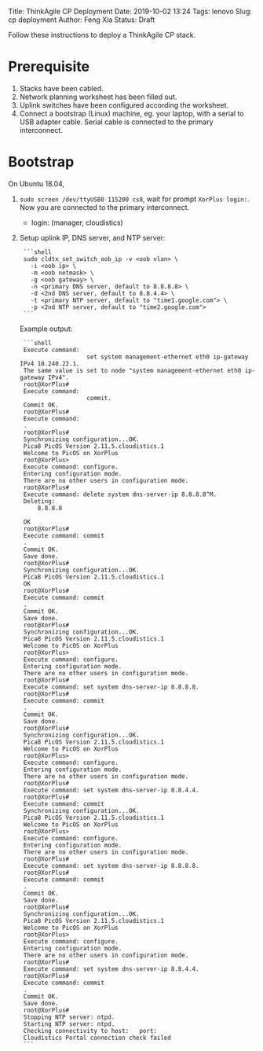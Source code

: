 Title: ThinkAgile CP Deployment
Date: 2019-10-02 13:24
Tags: lenovo
Slug: cp deployment
Author: Feng Xia
Status: Draft

Follow these instructions to deploy a ThinkAgile CP stack.

# Prerequisite

1. Stacks have been cabled.
2. Network planning worksheet has been filled out.
3. Uplink switches have been configured according the worksheet.
4. Connect a bootstrap (Linux) machine, eg. your laptop, with a serial
   to USB adapter cable. Serial cable is connected to the primary
   interconnect.
   
# Bootstrap

On Ubuntu 18.04, 

1. `sudo screen /dev/ttyUSB0 115200 cs8`, wait for prompt `XorPlus
   login:`. Now you are connected to the primary interconnect.
   
     - login: (manager, cloudistics)
   
2. Setup uplink IP, DNS server, and NTP server:


        ```shell
        sudo cldtx_set_switch_oob_ip -v <oob vlan> \
          -i <oob ip> \
          -m <oob netmask> \
          -g <oob gateway> \
          -n <primary DNS server, default to 8.8.8.8> \
          -d <2nd DNS server, default to 8.8.4.4> \
          -t <primary NTP server, default to "time1.google.com"> \
          -p <2nd NTP server, default to "time2.google.com">
        ``` 

    Example output:
    
        ```shell
        Execute command: 
                          set system management-ethernet eth0 ip-gateway IPv4 10.240.22.1.
        The same value is set to node "system management-ethernet eth0 ip-gateway IPv4".
        root@XorPlus# 
        Execute command: 
                          commit.
        Commit OK.
        root@XorPlus# 
        Execute command: 
        .
        root@XorPlus# 
        Synchronizing configuration...OK.
        Pica8 PicOS Version 2.11.5.cloudistics.1
        Welcome to PicOS on XorPlus
        root@XorPlus> 
        Execute command: configure.
        Entering configuration mode.
        There are no other users in configuration mode.
        root@XorPlus# 
        Execute command: delete system dns-server-ip 8.8.8.8^M.
        Deleting: 
            8.8.8.8

        OK 
        root@XorPlus# 
        Execute command: commit 
        .
        Commit OK.
        Save done.
        root@XorPlus# 
        Synchronizing configuration...OK.
        Pica8 PicOS Version 2.11.5.cloudistics.1
        OK 
        root@XorPlus# 
        Execute command: commit 
        .
        Commit OK.
        Save done.
        root@XorPlus# 
        Synchronizing configuration...OK.
        Pica8 PicOS Version 2.11.5.cloudistics.1
        Welcome to PicOS on XorPlus
        root@XorPlus> 
        Execute command: configure.
        Entering configuration mode.
        There are no other users in configuration mode.
        root@XorPlus# 
        Execute command: set system dns-server-ip 8.8.8.8.
        root@XorPlus# 
        Execute command: commit
        .
        Commit OK.
        Save done.
        root@XorPlus# 
        Synchronizing configuration...OK.
        Pica8 PicOS Version 2.11.5.cloudistics.1
        Welcome to PicOS on XorPlus
        root@XorPlus> 
        Execute command: configure.
        Entering configuration mode.
        There are no other users in configuration mode.
        root@XorPlus# 
        Execute command: set system dns-server-ip 8.8.4.4.
        root@XorPlus# 
        Execute command: commit
        Synchronizing configuration...OK.
        Pica8 PicOS Version 2.11.5.cloudistics.1
        Welcome to PicOS on XorPlus
        root@XorPlus> 
        Execute command: configure.
        Entering configuration mode.
        There are no other users in configuration mode.
        root@XorPlus# 
        Execute command: set system dns-server-ip 8.8.8.8.
        root@XorPlus# 
        Execute command: commit
        .
        Commit OK.
        Save done.
        root@XorPlus# 
        Synchronizing configuration...OK.
        Pica8 PicOS Version 2.11.5.cloudistics.1
        Welcome to PicOS on XorPlus
        root@XorPlus> 
        Execute command: configure.
        Entering configuration mode.
        There are no other users in configuration mode.
        root@XorPlus# 
        Execute command: set system dns-server-ip 8.8.4.4.
        root@XorPlus# 
        Execute command: commit
        .
        Commit OK.
        Save done.
        root@XorPlus# 
        Stopping NTP server: ntpd.
        Starting NTP server: ntpd.
        Checking connectivity to host:   port: 
        Cloudistics Portal connection check failed    
        ```

